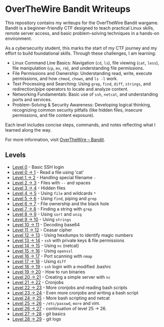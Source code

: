 # OverTheWire Bandit Writeups

This repository contains my writeups for the OverTheWire Bandit wargame.  
Bandit is a beginner-friendly CTF designed to teach practical Linux skills, remote server access, and basic problem-solving techniques in a hands-on environment.

As a cybersecurity student, this marks the start of my CTF journey and my effort to build foundational skills. Through these challenges, I am learning:

- Linux Command Line Basics: Navigation (`cd`, `ls`), file viewing (`cat`, `less`), file manipulation (`cp`, `mv`, `rm`), and understanding file permissions.
- File Permissions and Ownership: Understanding read, write, execute permissions, and how `chmod`, `chown`, and `ls -l` work.
- Text Processing and Searching: Using `grep`, `find`, `diff`, `strings`, and redirection/pipe operators to locate and analyze content.
- Networking Fundamentals: Basic use of `ssh`, `netcat`, and understanding ports and services.
- Problem-Solving & Security Awareness: Developing logical thinking, recognizing common security pitfalls (like hidden files, insecure permissions, and file content exposure).

Each level includes concise steps, commands, and notes reflecting what I learned along the way.

For more information, visit [OverTheWire – Bandit](https://overthewire.org/wargames/bandit/).


## Levels
- [Level 0](level-0.md) - Basic SSH login
- [Level 0 → 1](level-0→1.md) - Read a file using 'cat'
- [Level 1 → 2](level-1→2.md) - Handling special filename `-`
- [Level 2 → 3](level-2→3.md) - Files with `--` and spaces
- [Level 3 → 4](level-3→4.md) - Hidden files
- [Level 4 → 5](level-4→5.md) - Using `file` and wildcards `*`
- [Level 5 → 6](level-5→6.md) - Using `find`, piping and `grep`
- [Level 6 → 7](level-6→7.md) - File ownership and the black hole
- [Level 7 → 8](level-7→8.md) - Finding a string with `grep`
- [Level 8 → 9](level-8→9.md) - Using `sort` and `uniq`
- [Level 9 → 10](level-9→10.md) - Using `strings`
- [Level 10 → 11](level-10→11.md) - Decoding base64
- [Level 11 → 12](level-11→12.md) - Ceasar cipher
- [Level 12 → 13](level-12→13.md) - Using hexdumps to identify magic numbers
- [Level 13 → 14](level-13→14.md) - `ssh` with private keys & file permissions
- [Level 14 → 15](level-14→15.md) - Using `nc` (netcat)
- [Level 15 → 16](level-15→16.md) - Using `openssl`
- [Level 16 → 17](level-16→17.md) - Port scanning with `nmap`
- [Level 17 → 18](level-17→18.md) - Using `diff` 
- [Level 18 → 19](level-18→19.md) - `ssh` login with a modified .bashrc
- [Level 19 → 20](level-19→20.md) - How to run binaries
- [Level 20 → 21](level-20→21.md) - Creating a simple server with `nc`
- [Level 21 → 22](level-21→22.md) - Cronjobs
- [Level 22 → 23](level-22→23.md) - More cronjobs and reading bash scripts
- [Level 23 → 24](level-23→24.md) - Even more cronjobs and writing a bash script
- [Level 24 → 25](level-24→25.md) - More bash scripting and netcat
- [Level 25 → 26](level-25→26.md) - `/etc/passwd`, `more` and vim.
- [Level 26 → 27](level-26→27.md) - continuation of level 25 → 26.
- [Level 27 → 28](level-27→28.md) - git basics
- [Level 28 → 29](level-28→29.md) - git logs




